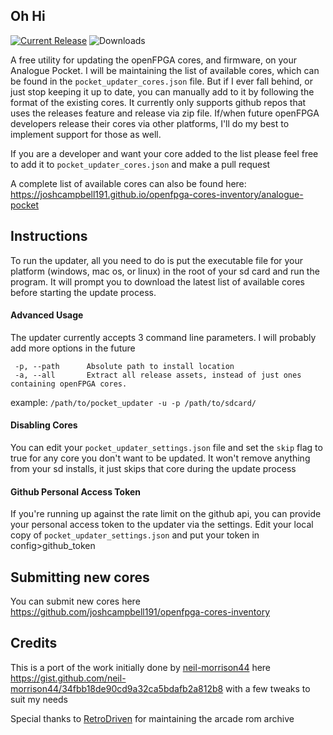 ## Oh Hi ##
[![Current Release](https://img.shields.io/github/v/release/mattpannella/pocket_core_autoupdate_net?label=Current%20Release)](https://github.com/mattpannella/pocket_core_autoupdate_net/releases/latest) ![Downloads](https://img.shields.io/github/downloads/mattpannella/pocket_core_autoupdate_net/latest/total?label=Downloads)

A free utility for updating the openFPGA cores, and firmware, on your Analogue Pocket. 
I will be maintaining the list of available cores, which can be found in the `pocket_updater_cores.json` file. But if I ever fall behind, or just stop keeping it up to date, you can manually add to it by following the format of the existing cores. It currently only supports github repos that uses the releases feature and release via zip file. If/when future openFPGA developers release their cores via other platforms, I'll do my best to implement support for those as well.

If you are a developer and want your core added to the list please feel free to add it to `pocket_updater_cores.json` and make a pull request

A complete list of available cores can also be found here: https://joshcampbell191.github.io/openfpga-cores-inventory/analogue-pocket


## Instructions ##
To run the updater, all you need to do is put the executable file for your platform (windows, mac os, or linux) in the root of your sd card and run the program. It will prompt you to download the latest list of available cores before starting the update process.

#### Advanced Usage
The updater currently accepts 3 command line parameters. I will probably add more options in the future
```
 -p, --path      Absolute path to install location
 -a, --all       Extract all release assets, instead of just ones containing openFPGA cores.
```
example:
`
/path/to/pocket_updater -u -p /path/to/sdcard/
`

#### Disabling Cores
You can edit your `pocket_updater_settings.json` file and set the `skip` flag to true for any core you don't want to be updated. It won't remove anything from your sd installs, it just skips that core during the update process

#### Github Personal Access Token
If you're running up against the rate limit on the github api, you can provide your personal access token to the updater via the settings.
Edit your local copy of `pocket_updater_settings.json` and put your token in config>github_token

## Submitting new cores ##
You can submit new cores here https://github.com/joshcampbell191/openfpga-cores-inventory

## Credits ##
This is a port of the work initially done by [neil-morrison44](https://github.com/neil-morrison44) here https://gist.github.com/neil-morrison44/34fbb18de90cd9a32ca5bdafb2a812b8 with a few tweaks to suit my needs

Special thanks to [RetroDriven](https://github.com/RetroDriven/) for maintaining the arcade rom archive
